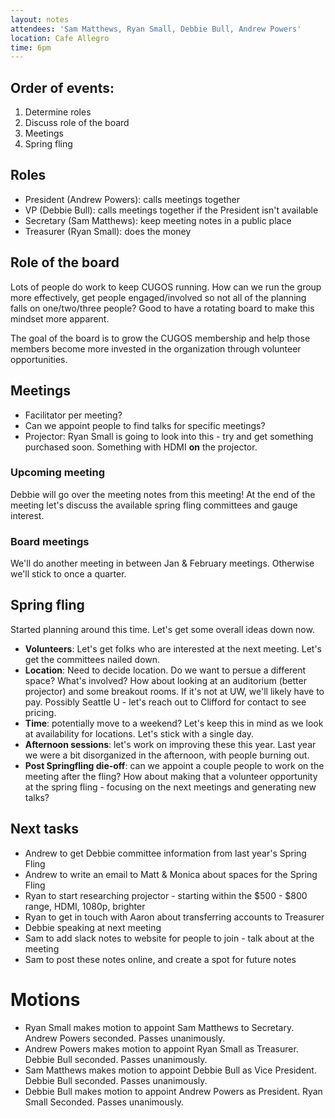 ```yaml
---
layout: notes
attendees: 'Sam Matthews, Ryan Small, Debbie Bull, Andrew Powers'
location: Cafe Allegro
time: 6pm
---
```


## Order of events:

1. Determine roles
2. Discuss role of the board
3. Meetings
4. Spring fling

## Roles

- President (Andrew Powers): calls meetings together
- VP (Debbie Bull): calls meetings together if the President isn't available
- Secretary (Sam Matthews): keep meeting notes in a public place
- Treasurer (Ryan Small): does the money

## Role of the board

Lots of people do work to keep CUGOS running. How can we run the group more effectively, get people engaged/involved so not all of the planning falls on one/two/three people? Good to have a rotating board to make this mindset more apparent.

The goal of the board is to grow the CUGOS membership and help those members become more invested in the organization through volunteer opportunities.

## Meetings

* Facilitator per meeting?
* Can we appoint people to find talks for specific meetings?
* Projector: Ryan Small is going to look into this - try and get something purchased soon. Something with HDMI **on** the projector.

### Upcoming meeting

Debbie will go over the meeting notes from this meeting! At the end of the meeting let's discuss the available spring fling committees and gauge interest.

### Board meetings

We'll do another meeting in between Jan & February meetings. Otherwise we'll stick to once a quarter.

## Spring fling

Started planning around this time. Let's get some overall ideas down now.

* **Volunteers**: Let's get folks who are interested at the next meeting. Let's get the committees nailed down.
* **Location**: Need to decide location. Do we want to persue a different space? What's involved? How about looking at an auditorium (better projector) and some breakout rooms. If it's not at UW, we'll likely have to pay. Possibly Seattle U - let's reach out to Clifford for contact to see pricing.
* **Time**: potentially move to a weekend? Let's keep this in mind as we look at availability for locations. Let's stick with a single day.
* **Afternoon sessions**: let's work on improving these this year. Last year we were a bit disorganized in the afternoon, with people burning out.
* **Post Springfling die-off**: can we appoint a couple people to work on the meeting after the fling? How about making that a volunteer opportunity at the spring fling - focusing on the next meetings and generating new talks?

## Next tasks

* Andrew to get Debbie committee information from last year's Spring Fling
* Andrew to write an email to Matt & Monica about spaces for the Spring Fling
* Ryan to start researching projector - starting within the $500 - $800 range, HDMI, 1080p, brighter
* Ryan to get in touch with Aaron about transferring accounts to Treasurer
* Debbie speaking at next meeting
* Sam to add slack notes to website for people to join - talk about at the meeting
* Sam to post these notes online, and create a spot for future notes

# Motions

* Ryan Small makes motion to appoint Sam Matthews to Secretary. Andrew Powers seconded. Passes unanimously.
* Andrew Powers makes motion to appoint Ryan Small as Treasurer. Debbie Bull seconded. Passes unanimously.
* Sam Matthews makes motion to appoint Debbie Bull as Vice President. Debbie Bull seconded. Passes unanimously.
* Debbie Bull makes motion to appoint Andrew Powers as President. Ryan Small Seconded. Passes unanimously.
